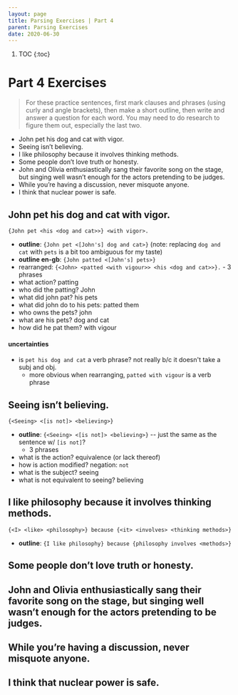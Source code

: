 ```yaml
---
layout: page
title: Parsing Exercises | Part 4
parent: Parsing Exercises
date: 2020-06-30
---
```


1. TOC
{:toc}

# Part 4 Exercises

> For these practice sentences, first mark clauses and phrases (using curly and angle brackets), then make a short outline, then write and answer a question for each word. You may need to do research to figure them out, especially the last two.

* John pet his dog and cat with vigor.
* Seeing isn’t believing.
* I like philosophy because it involves thinking methods.
* Some people don’t love truth or honesty.
* John and Olivia enthusiastically sang their favorite song on the stage, but singing well wasn’t enough for the actors pretending to be judges.
* While you’re having a discussion, never misquote anyone.
* I think that nuclear power is safe.

## John pet his dog and cat with vigor.

`{John pet <his <dog and cat>>} <with vigor>.`

* **outline**: `{John pet <[John's] dog and cat>}` (note: replacing `dog and cat` with `pets` is a bit too ambiguous for my taste)
* **outline en-gb**: `{John patted <[John's] pets>}`
* rearranged: `{<John> <patted <with vigour>> <his <dog and cat>>}.` - 3 phrases
* what action? patting
* who did the patting? John
* what did john pat? his pets
* what did john do to his pets: patted them
* who owns the pets? john
* what are his pets? dog and cat
* how did he pat them? with vigour

#### uncertainties

* is `pet his dog and cat` a verb phrase? not really b/c it doesn't take a subj and obj.
  * more obvious when rearranging, `patted with vigour` is a verb phrase

## Seeing isn’t believing.

`{<Seeing> <[is not]> <believing>}`

* **outline**: `{<Seeing> <[is not]> <believing>}` -- just the same as the sentence w/ `[is not]`?
  * 3 phrases
* what is the action? equivalence (or lack thereof)
* how is action modified? negation: `not`
* what is the subject? seeing
* what is not equivalent to seeing? believing

## I like philosophy because it involves thinking methods.

`{<I> <like> <philosophy>} because {<it> <involves> <thinking methods>}`

* **outline**: `{I like philosophy} because {philosophy involves <methods>}`

## Some people don’t love truth or honesty.


## John and Olivia enthusiastically sang their favorite song on the stage, but singing well wasn’t enough for the actors pretending to be judges.


## While you’re having a discussion, never misquote anyone.


## I think that nuclear power is safe.
